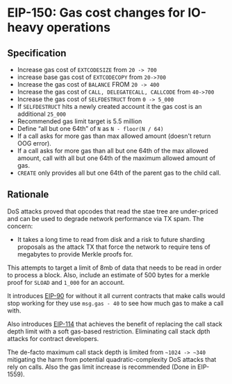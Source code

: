 # EIP-150: Gas cost changes for IO-heavy operations

## Specification
* Increase gas cost of `EXTCODESIZE` from `20 -> 700`
* increase base gas cost of `EXTCODECOPY` from `20->700`
* Increase the gas cost of `BALANCE` FROM `20 -> 400`
* Increase the gas cost of `CALL, DELEGATECALL, CALLCODE` from `40->700`
* Increase the gas cost of `SELFDESTRUCT` from `0 -> 5_000`
* If `SELFDESTRUCT` hits a newly created account it the gas cost is an additional `25_000`
* Recommended gas limit target is 5.5 million
* Define “all but one 64th” of `N` as `N - floor(N / 64)`
* If a call asks for more gas than max allowed amount (doesn't return OOG error).
* If a call asks for more gas than all but one 64th of the max allowed amount, call with all but one 64th of the maximum allowed amount of gas.
* `CREATE` only provides all but one 64th of the parent gas to the child call.

## Rationale
DoS attacks proved that opcodes that read the stae tree are under-priced and can be used to degrade network performance via TX spam. The concern:
* It takes a long time to read from disk and a risk to future sharding proposals as the attack TX that force the network to require tens of megabytes to provide Merkle proofs for.

This attempts to target a limit of 8mb of data that needs to be read in order to process a block. Also, include an estimate of 500 bytes for a merkle proof for `SLOAD` and `1_000` for an account.

It introduces [EIP-90](https://github.com/ethereum/EIPs/issues/90) for without it all current contracts that make calls would stop working for they use `msg.gas - 40` to see how much gas to make a call with. 

Also introduces [EIP-114](https://github.com/ethereum/EIPs/issues/114) that achieves the benefit of replacing the call stack depth limit with a soft gas-based restriction. Eliminating call stack dpth attacks for contract developers. 

The de-facto maximum call stack depth is limited from  `~1024 -> ~340` mitigating the harm from potential quadratic-complexity DoS attacks that rely on calls. Also the gas limit increase is recommended (Done in EIP-1559).